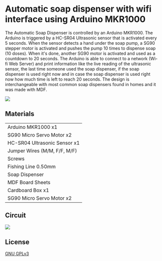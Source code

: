 # Automatic soap dispenser with wifi interface using Arduino MKR1000

The Automatic Soap Dispenser is controlled by an Arduino MKR1000. The Arduino is triggered by a HC-SR04 Ultrasonic sensor that is activated every 5 seconds. When the sensor detects a hand under the soap pump, a SG90 stepper motor is activated and pushes the pump 10 times to dispense soap (10 doses). When it's done, another SG90 motor is activated and used as a countdown to 20 seconds. The Arduino is able to connect to a network (Wi-fi Web Server) and print information like the live reading of the ultrasonic sensor, the last time someone used the soap dispenser, if the soap dispenser is used right now and in case the soap dispenser is used right now how much time is left to reach 20 seconds. The design is interchangeable with most common soap dispensers found in homes and it was made with MDF. 

![](https://i.imgur.com/qCzJk3G.jpg)

## Materials

|             |
| ----------- | 
| Arduino MKR1000 x1   
| SG90 Micro Servo Motor x2  
| HC-SR04 Ultrasonic Sensor x1      
| Jumper Wires (M/M, F/F, M/F) 
| Screws      
| Fishing Line 0.50mm  
| Soap Dispenser      
| MDF Board Sheets  
| Cardboard Box x1      
| SG90 Micro Servo Motor x2  

## Circuit

![](https://i.imgur.com/tdU1LSW.png)

## License

[GNU GPLv3](https://choosealicense.com/licenses/gpl-3.0/)